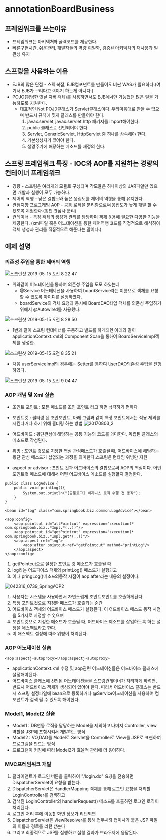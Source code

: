 # annotationBoardBusiness

## 프레임워크를 쓰는이유
* 프레임워크는 아키텍처와 골격코드를 제공한다.
* 빠른구현시간, 쉬운관리, 개발자들의 역량 획일화, 검증된 아키텍처의 재사용과 일관성 유지

## 스프링을 사용하는 이유
* EJB의 많은 단점 - 스펙 복잡, EJB컴포넌트를 만들어도 비싼 WAS가 필요하다.(여기서 EJB가 구리다고 이야기 하는게 아니다.)
* POJO(평범한 옛날 자바 객체)를 사용하면서도 EJB에서만 가능했던 많은 일을 가능하도록 지원한다.
    * 대표적인 Not POJO클래스가 Servlet클래스이다. 우리마음대로 만들 수 없으며 반드시 규칙에 맞게 클래스를 만들어야 한다.
        1. javax.servlet, javax.servlet.http 패키지를 import해야한다.
        2. public 클래스로 선언되어야 한다.
        3. Servlet, GenericServlet, HttpServlet 중 하나를 상속해야 한다.
        4. 기본생성자가 있어야 한다.
        5. 생명주기에 해당하는 메소드를 재정의 한다.

## 스프링 프레임워크 특징 - IOC와 AOP를 지원하는 경량의 컨테이너 프레임워크
* 경량 - 스프링은 여러개의 모듈로 구성되며 각모듈은 하나이상의 JAR파일만 있으면 개발과 실행이 모두 가능하다.
* 제어의 역행 - 낮은 결합도와 높은 응집도를 제어의 역행을 통해 유지한다.
* 관점지향 프로그래밍 AOP - 공통 로직을 분리함으로써 응집도가 높게 개발 할 수 있도록 지원한다.(횡단 관심사 분리)
* 컨테이너 - 특정 객체의 생성과 관리를 담당하며 객체 운용에 필요한 다양한 기능을 제공한다. (xml파일 혹은 어노테이션을 통한
제어역행 코드를 직접적으로 해석하아 객체 생성과 관리를 직접적으로 해준다는 말이다.)

## 예제 설명
### 의존성 주입을 통한 제어의 역행
![스크린샷 2019-05-15 오전 8 22 47](https://user-images.githubusercontent.com/24884819/57738488-adb11800-76ea-11e9-8c59-85a45496ecca.png)

* 위와같이 어노테이션을 통하여 의존성 주입을 도모 하였는데
    * @Service 어노테이션을 사용하여 boardService라는 이름으로 객체를 요청 할 수 있도록 아이디를 설정하였다.
    * boardService의 객체 요청과 동시에 BoardDAO타입 객체를 의존성 주입하기위해서 @Autowired를 사용했다.

![스크린샷 2019-05-15 오전 8 28 50](https://user-images.githubusercontent.com/24884819/57738708-8e66ba80-76eb-11e9-83d7-dea20c1b5cf6.png)

* 1번과 같이 스프링 컨테이너를 구동하고 빌드를 하게되면 아래와 같이 applicationContext.xml의 Component Scan을 통하여 BoardServiceImpl객체를 생성한. 

![스크린샷 2019-05-15 오전 8 35 21](https://user-images.githubusercontent.com/24884819/57738915-6af03f80-76ec-11e9-8f44-420a59502682.png)

* 처음 userServiceImpl의 경우에는 Setter를 통하여 UserDAO의존성 주입을 진행하였다.

![스크린샷 2019-05-15 오전 9 04 47](https://user-images.githubusercontent.com/24884819/57739984-a12fbe00-76f0-11e9-838e-0725e1df0c3e.png)

### AOP 개념 및 Xml 실습
* 조인트 포인트 : 모든 메소드를 조인 포인트 라고 하면 생각하기 편하다
* 포인트컷 : 필터링 된 조인포인트, 아래 그림과 같이 특정 포인트에서는 적용 제외를 시킨다거나 하기 위해 필터링 하는 방법 
![20170803_2](https://user-images.githubusercontent.com/24884819/57815169-49a55700-77b1-11e9-8fdb-057f10ae5480.jpg)

* 어드바이드 : 횡단관심에 해당하는 공통 기능의 코드를 의미한다. 독립된 클래스의 메소드로 작성된다.
* 위빙 : 포인트 컷으로 지정한 핵심 관심메소드가 호출될 때, 어드바이스에 해당하는 횡단 관심 메소드가 삽입되는 과정을 의미한다.스프링은 런타임 위빙만 지원
* aspect or advisor : 포인트 컷과 어드바이스의 결합으로써 AOP의 핵심이다. 어떤 포인트컷 메소드에 대해서 어떤 어드바이스 메소드를 실행할지 결정한다.

~~~
public class LogAdvice {
    public void printLog(){
        System.out.println("[공통로그] 비지니스 로직 수행 전 동작");
    }
}
~~~
~~~
<bean id="log" class="com.springbook.biz.common.LogAdvice"></bean>

<aop:config>
    <aop:pointcut id="allPointcut" expression="execution(* com.springbook.biz..*Impl.*(..))"/>
    <aop:pointcut id="getPointcut" expression="execution(* com.springbook.biz..*Impl.get*(..))"/>
    <aop:aspect ref="log">
        <aop:after pointcut-ref="getPointcut" method="printLog"/>
    </aop:aspect>
</aop:config>
~~~
1. getPointcut으로 설정한 포인트 컷 메소드가 호출될 때 
2. log라는 어드파이스 객체의 printLog() 메소드가 실행되고
3. 이때 pringLog()메소드의동작 시점이 aop:after라는 내용의 설정이다.  

![042316_0739_SpringAOP2](https://user-images.githubusercontent.com/24884819/57815670-4f03a100-77b3-11e9-9d25-4f60c78eed57.png)

1. 사용자는 시스템을 사용하면서 자연스럽게 조인트포인트를 호출하게된다.
2. 특정 포인트컷으로 지정한 메소드가 호출되는 순간
3. 어드바이스 객체의 어드바이스 메소드가 실행된다. 이 어드바이스 메소드 동작 시점을 5가지로 지정할 수 있으며
4. 포인트컷으로 지정한 메소드가 호출될 때, 어드바이스 메소드를 삽입하도록 하는 설정을 애스팩트라고 한다.
5. 이 애스팩트 설정에 따라 위빙이 처리된다.

### AOP 어노테이션 실습
~~~
<aop:aspectj-autoproxy></aop:aspectj-autoproxy>
~~~
* applicationContext.xml 수정 및 aop관련 어노테이션들은 어드바이스 클래스에 설정해야된다.
* 어드바이스 클래스에 선언된 어노테이션들을 스프링컨테이너가 처리하게 하려면, 반드시 어드바이스 객체가 생성되어 있어야 한다.
따라서 어드바이스 클래스는 반드시 스프링 설정파일에 bean으로 등록하거나 @Service어노테이션을 사용하여 컴포넌트가 검색 될 수 있도록 해야한다.

### Model1, Model2 실습 
* Model1 : DB연동 로직을 담당하는 Model을 제외하고 나머지 Controller, view 역할을 JSP에 포함시켜서 개발하는 방식
* Model2 : VO,DAO를 Model로 Servlet을 Controller로 View를 JSP로 표현하여 프로그램을 만드는 방식
* 프로그램이 커짐에 따라 Model2가 효율적 관리에 더 용이하다.

### MVC프레임워크 개발
1. 클라이언트가 로그인 버튼을 클릭하여 "/login.do" 요청을 전송하면 DispatcherServlet이 요청을 받는다.
2. DispatcherServlet은 HandlerMapping 객체를 통해 로그인 요청을 처리할 LoginController를 검색하고
3. 검색된 LoginController의 handlerRequest() 메소드를 호출하면 로그인 로직이 처리된다.
4. 로그인 처리 후에 이동할 화면 정보가 리턴되면
5. DispatcherServlet은 ViewResolver를 통해 접두사와 접미사가 붙은 JSP 파일의 이름과 경로를 리턴 받는다
6. 그리고 최종적으로 JSP를 실행하고 실행 결과가 브라우저에 응답된다.
